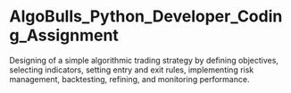 # AlgoBulls_Python_Developer_Coding_Assignment
Designing of a simple algorithmic trading strategy by defining objectives, selecting indicators, setting entry and exit rules, implementing risk management, backtesting, refining, and monitoring performance.




